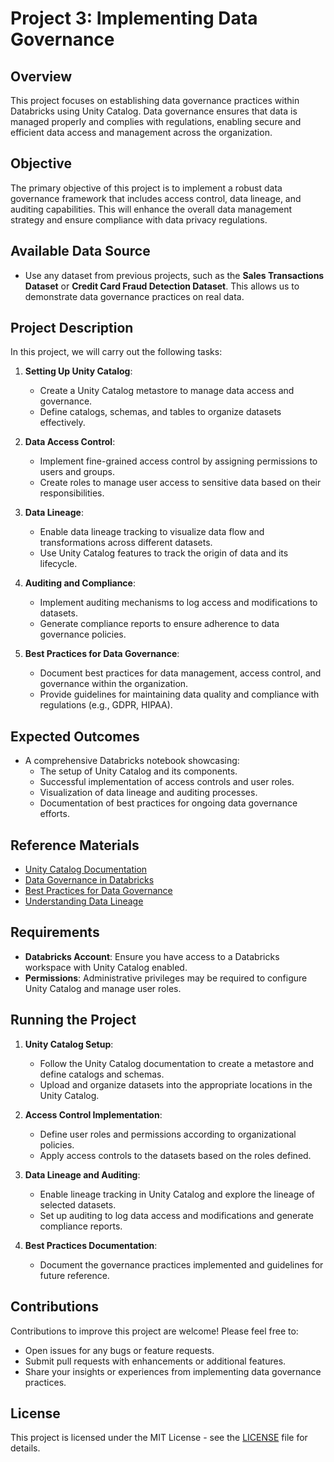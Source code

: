 # Project 3: Implementing Data Governance

## Overview
This project focuses on establishing data governance practices within Databricks using Unity Catalog. Data governance ensures that data is managed properly and complies with regulations, enabling secure and efficient data access and management across the organization.

## Objective
The primary objective of this project is to implement a robust data governance framework that includes access control, data lineage, and auditing capabilities. This will enhance the overall data management strategy and ensure compliance with data privacy regulations.

## Available Data Source
- Use any dataset from previous projects, such as the **Sales Transactions Dataset** or **Credit Card Fraud Detection Dataset**. This allows us to demonstrate data governance practices on real data.

## Project Description
In this project, we will carry out the following tasks:

1. **Setting Up Unity Catalog**:
   - Create a Unity Catalog metastore to manage data access and governance.
   - Define catalogs, schemas, and tables to organize datasets effectively.

2. **Data Access Control**:
   - Implement fine-grained access control by assigning permissions to users and groups.
   - Create roles to manage user access to sensitive data based on their responsibilities.

3. **Data Lineage**:
   - Enable data lineage tracking to visualize data flow and transformations across different datasets.
   - Use Unity Catalog features to track the origin of data and its lifecycle.

4. **Auditing and Compliance**:
   - Implement auditing mechanisms to log access and modifications to datasets.
   - Generate compliance reports to ensure adherence to data governance policies.

5. **Best Practices for Data Governance**:
   - Document best practices for data management, access control, and governance within the organization.
   - Provide guidelines for maintaining data quality and compliance with regulations (e.g., GDPR, HIPAA).

## Expected Outcomes
- A comprehensive Databricks notebook showcasing:
  - The setup of Unity Catalog and its components.
  - Successful implementation of access controls and user roles.
  - Visualization of data lineage and auditing processes.
  - Documentation of best practices for ongoing data governance efforts.

## Reference Materials
- [Unity Catalog Documentation](https://docs.databricks.com/data-governance/unity-catalog/index.html)
- [Data Governance in Databricks](https://databricks.com/data-governance)
- [Best Practices for Data Governance](https://towardsdatascience.com/best-practices-for-data-governance-e8990e1a82c9)
- [Understanding Data Lineage](https://www.databricks.com/blog/2020/01/14/understanding-data-lineage-in-apache-spark.html)

## Requirements
- **Databricks Account**: Ensure you have access to a Databricks workspace with Unity Catalog enabled.
- **Permissions**: Administrative privileges may be required to configure Unity Catalog and manage user roles.

## Running the Project
1. **Unity Catalog Setup**:
   - Follow the Unity Catalog documentation to create a metastore and define catalogs and schemas.
   - Upload and organize datasets into the appropriate locations in the Unity Catalog.

2. **Access Control Implementation**:
   - Define user roles and permissions according to organizational policies.
   - Apply access controls to the datasets based on the roles defined.

3. **Data Lineage and Auditing**:
   - Enable lineage tracking in Unity Catalog and explore the lineage of selected datasets.
   - Set up auditing to log data access and modifications and generate compliance reports.

4. **Best Practices Documentation**:
   - Document the governance practices implemented and guidelines for future reference.

## Contributions
Contributions to improve this project are welcome! Please feel free to:
- Open issues for any bugs or feature requests.
- Submit pull requests with enhancements or additional features.
- Share your insights or experiences from implementing data governance practices.

## License
This project is licensed under the MIT License - see the [LICENSE](../../LICENSE) file for details.
